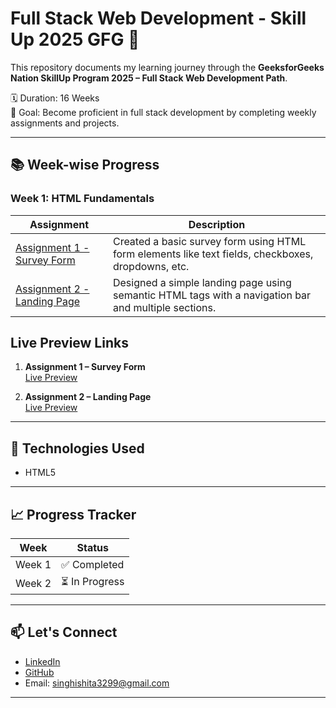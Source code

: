 # Full Stack Web Development - Skill Up 2025 GFG 🚀

This repository documents my learning journey through the **GeeksforGeeks Nation SkillUp Program 2025 – Full Stack Web Development Path**.

🗓️ Duration: 16 Weeks  
🎯 Goal: Become proficient in full stack development by completing weekly assignments and projects.

---

## 📚 Week-wise Progress

### Week 1: HTML Fundamentals

| Assignment | Description |
|------------|-------------|
| [Assignment 1 - Survey Form](./Week-01/Assignment-1) | Created a basic survey form using HTML form elements like text fields, checkboxes, dropdowns, etc. |
| [Assignment 2 - Landing Page](./Week-01/Assignment-2) | Designed a simple landing page using semantic HTML tags with a navigation bar and multiple sections. |

## Live Preview Links

1. **Assignment 1 – Survey Form**  
   [Live Preview](https://htmlpreview.github.io/?https://github.com/InsaneIshita/FullStack-SkillUp-GFG/blob/main/Week-01/Assignment-1/survey_form.html)

2. **Assignment 2 – Landing Page**  
   [Live Preview](https://htmlpreview.github.io/?https://github.com/InsaneIshita/FullStack-SkillUp-GFG/blob/main/Week-01/Assignment-2/landing_page.html)

---

## 📌 Technologies Used

- HTML5  

---

## 📈 Progress Tracker

| Week | Status |
|------|--------|
| Week 1 | ✅ Completed |
| Week 2 | ⏳ In Progress |


---

## 📫 Let's Connect

- [LinkedIn](https://www.linkedin.com/in/ishitasingh3299/)
- [GitHub](https://github.com/InsaneIshita)
- Email: singhishita3299@gmail.com 

---

